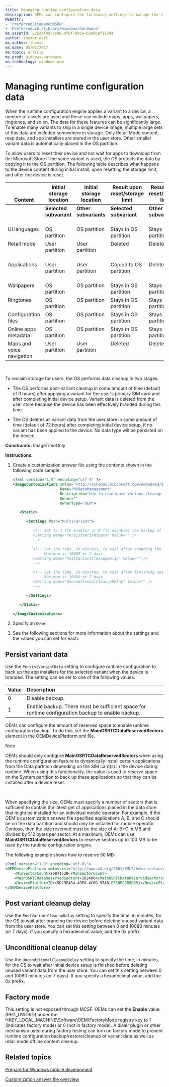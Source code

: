```yaml
---
title: Managing runtime configuration data
description: OEMs can configure the following settings to manage the cleanup of runtime configuration data on the mobile device.
MSHAttr:
- 'PreferredSiteName:MSDN'
- 'PreferredLib:/library/windows/hardware'
ms.assetid: 225daf4d-cc46-4f0f-b959-b34d8af117d4
author: themar-msft
ms.author: themar
ms.date: 05/02/2017
ms.topic: article
ms.prod: windows-hardware
ms.technology: windows-oem
---
```


# Managing runtime configuration data


When the runtime configuration engine applies a variant to a device, a number of assets are used and these can include maps, apps, wallpapers, ringtones, and so on. The data for these features can be significantly large. To enable many variants to ship in a single device image, multiple large sets of this data are included somewhere in storage. Only Retail Mode content, map data, and app installers are stored in the user store. Other smaller variant data is automatically placed in the OS partition.

To allow users to reset their device and not wait for apps to download from the Microsoft Store if the same variant is used, the OS protects the data by copying it to the OS partition. The following table describes what happens to the device content during initial install, upon resetting the storage limit, and after the device is reset.

<table style="width:100%;">
<thead valign="bottom">
<tr class="header">
<th>Content</th>
<th>Initial storage location</th>
<th>Initial storage location</th>
<th>Result upon reset/storage limit</th>
<th>Result upon reset/storage limit</th>
<th>Result after reset</th>
<th>Result after reset</th>
</tr>
</thead>
<tbody valign="top">
<tr class="odd">
<td></td>
<td><strong>Selected subvariant</strong></td>
<td><strong>Other subvariants</strong></td>
<td><strong>Selected subvariant</strong></td>
<td><strong>Other subvariants</strong></td>
<td><strong>If the same subvariant is selected</strong></td>
<td><strong>Other subvariants</strong></td>
</tr>
<tr class="even">
<td>UI languages</td>
<td>OS partition</td>
<td>OS partition</td>
<td>Stays in OS partition</td>
<td>Stays in OS partition</td>
<td>Used from OS partition</td>
<td>Used from OS partition</td>
</tr>
<tr class="odd">
<td>Retail mode</td>
<td>User partition</td>
<td>User partition</td>
<td>Deleted</td>
<td>Deleted</td>
<td>Downloaded from the Internet</td>
<td>Downloaded from the Internet</td>
</tr>
<tr class="even">
<td>Applications</td>
<td>User partition</td>
<td>User partition</td>
<td>Copied to OS partition</td>
<td>Deleted</td>
<td>Used from OS partition</td>
<td>Downloaded from the Internet</td>
</tr>
<tr class="odd">
<td>Wallpapers</td>
<td>OS partition</td>
<td>OS partition</td>
<td>Stays in OS partition</td>
<td>Stays in OS partition</td>
<td>Used from OS partition</td>
<td>Used from OS partition</td>
</tr>
<tr class="even">
<td>Ringtones</td>
<td>OS partition</td>
<td>OS partition</td>
<td>Stays in OS partition</td>
<td>Stays in OS partition</td>
<td>Used from OS partition</td>
<td>Used from OS partition</td>
</tr>
<tr class="odd">
<td>Configuration files</td>
<td>OS partition</td>
<td>OS partition</td>
<td>Stays in OS partition</td>
<td>Stays in OS partition</td>
<td>Used from OS partition</td>
<td>Used from OS partition</td>
</tr>
<tr class="even">
<td>Online apps metadata</td>
<td>OS partition</td>
<td>OS partition</td>
<td>Stays in OS partition</td>
<td>Stays in OS partition</td>
<td>Used from OS partition</td>
<td>Used from OS partition</td>
</tr>
<tr class="odd">
<td>Maps and voice navigation</td>
<td>User partition</td>
<td>User partition</td>
<td>Deleted</td>
<td>Deleted</td>
<td>Downloaded from the Internet</td>
<td>Downloaded from the Internet</td>
</tr>
</tbody>
</table>

 

To reclaim storage for users, the OS performs data cleanup in two stages:

-   The OS performs post-variant cleanup in some amount of time (default of 0 hours) after applying a variant for the user's primary SIM card and after completing initial device setup. Variant data is deleted from the user store because the device has been effectively branded during this time.

-   The OS deletes all variant data from the user store in some amount of time (default of 72 hours) after completing initial device setup, if no variant has been applied to the device. No data type will be persisted on the device.

<a href="" id="constraints---imagetimeonly"></a>**Constraints:** ImageTimeOnly  

<a href="" id="instructions-"></a>**Instructions:**  
1.  Create a customization answer file using the contents shown in the following code sample.

    ```XML
    <?xml version="1.0" encoding="utf-8" ?>  
    <ImageCustomizations xmlns="http://schemas.microsoft.com/embedded/2004/10/ImageUpdate"  
                         Name="MVDataManagement"  
                         Description="Use to configure various cleanup settings for runtime configuration data."
                         Owner=""  
                         OwnerType="OEM"> 

       <Static>

          <Settings Path="Multivariant"> 

             <!-- Set to 1 (to enable) or 0 (to disable) the backup of app installers for the selected variant when the device is branded. 
             <Setting Name="PersistVariantData" Value="" /> 
             -->

             <!-- Set the time, in minutes, to wait after branding the device before deleting unused variant data from the user store. 
                  Maximum is 10080 or 7 days 
             <Setting Name="PostVariantCleanupDelay" Value="" /> 
             -->

             <!-- Set the time, in minutes, to wait after finishing initial device setup before deleting all variant data from the user store. 
                  Maximum is 10080 or 7 days 
             <Setting Name="UnconditionalCleanupDelay" Value="" /> 
             -->

          </Settings>  

       </Static>

    </ImageCustomizations>
    ```

2.  Specify an `Owner`.

3.  See the following sections for more information about the settings and the values you can set for each.

## <a href="" id="persistvariantdata"></a>Persist variant data


Use the `PersistVariantData` setting to configure runtime configuration to back up the app installers for the selected variant when the device is branded. The setting can be set to one of the following values:

| Value | Description                                                                                      |
|:------|:-------------------------------------------------------------------------------------------------|
| 0     | Disable backup.                                                                                  |
| 1     | Enable backup. There must be sufficient space for runtime configuration backup to enable backup. |

OEMs can configure the amount of reserved space to enable runtime configuration backup. To do this, set the **MainOSRTCDataReservedSectors** element in the OEMDevicePlatform.xml file.

> [!Note]
> OEMs should only configure **MainOSRTCDataReservedSectors** when using the runtime configuration feature to dynamically install certain applications from the Data partition depending on the SIM card(s) in the device during runtime. When using this functionality, the value is used to reserve space on the System partition to back up these applications so that they can be installed after a device reset.

 

When specifying the size, OEMs must specify a number of sectors that is sufficient to contain the latest get of applications placed in the data store that might be installed for an individual mobile operator. For example, if the OEM's customization answer file specified applications A, B, and C should be on the data partition and should only be installed for mobile operator Contoso, then the size reserved must be the size of A+B+C in MB and divided by 512 bytes per sector. At a maximum, OEMs can use **MainOSRTCDataReservedSectors** to reserve sectors up to 100 MB to be used by the runtime configuration engine. 

The following example shows how to reserve 50 MB:

```XML
<?xml version="1.0" encoding="utf-8\">
<OEMDevicePlatform xmlns:xsi="http://www.w3.org/2001/XMLSchema-instance" xmlns:xsd="http://www.w3.org/2001/XMLSchema" xmlns="http://schemas.microsoft.com/embedded/2004/10/ImageUpdate">
    <MinSectorCount>20971520</MinSectorCount>
    <MainOSRTCDataReservedSectors>102400</MainOSRTCDataReservedSectors>
    <DevicePlatformID>{9D29F434-49E8-4C09-97AB-EF1DECC85D85}</DevicePlatformID>
</OEMDevicePlatform>
```

## <a href="" id="postvariantcleanupdelay"></a>Post variant cleanup delay


Use the `PostVariantCleanupDelay` setting to specify the time, in minutes, for the OS to wait after branding the device before deleting unused variant data from the user store. You can set this setting between 0 and 10080 minutes (or 7 days). If you specify a hexadecimal value, add the 0x prefix.

## <a href="" id="unconditionalcleanupdelay"></a>Unconditional cleanup delay


Use the `UnconditionalCleanupDelay` setting to specify the time, in minutes, for the OS to wait after initial device setup is finished before deleting unused variant data from the user store. You can set this setting between 0 and 10080 minutes (or 7 days). If you specify a hexadecimal value, add the 0x prefix.

## <a href="" id="factorymode"></a>Factory mode


This setting is not exposed through MCSF. OEMs can set the **Enable** value (REG\_DWORD) under the HKEY\_LOCAL\_MACHINE\\Software\\OEM\\FactoryMode registry key to 1 (indicates factory mode) or 0 (not in factory mode). A dialer plugin or other mechanism used during factory testing can turn on factory mode to prevent runtime configuration backup/restore/cleanup of variant data as well as retail mode offline content cleanup.

## Related topics

[Prepare for Windows mobile development](https://docs.microsoft.com/en-us/windows-hardware/manufacture/mobile/preparing-for-windows-mobile-development)

[Customization answer file overview](https://docs.microsoft.com/en-us/windows-hardware/customize/mobile/mcsf/customization-answer-file)
